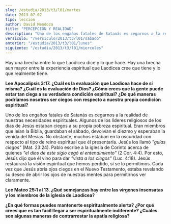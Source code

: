 ```yaml
---
slug: /estudia/2013/t3/l01/martes
date: 2013-07-02
tipo: leccion
author: David Mendoza
title: "PERCEPCIÓN Y REALIDAD"
description: "Uno de los engaños fatales de Satanás es cegarnos a la realidad de nuestras necesidades espirituales. Algunos de los líderes religiosos de los días de Jesús estaban ciegos a su propia pobreza espiritual. Eran miembros que leían la Biblia, guardaban el sábado, devolvían el diezmo y esperaban la venida del Mesías. No obstante, muchos estaban en la oscuridad con respecto al tipo de reino espiritual que él presentaría. Jesús los llamó 'guías ciegos'..."
versiculo: "/versiculo/2013/t3/l01/sabado"
anterior: "/estudia/2013/t3/l01/lunes"
siguiente: "/estudia/2013/t3/l01/miercoles"
---
```


Hay una brecha entre lo que Laodicea dice y lo que hace. Hay una brecha aun mayor entre la experiencia espiritual que Laodicea cree que tiene y lo que realmente tiene.

**Lee Apocalipsis 3:17. ¿Cuál es la evaluación que Laodicea hace de sí misma? ¿Cuál es la evaluación de Dios? ¿Cómo crees que la gente puede estar tan ciega a su verdadera condición espiritual? ¿De qué maneras podríamos nosotros ser ciegos con respecto a nuestra propia condición espiritual?**

Uno de los engaños fatales de Satanás es cegarnos a la realidad de nuestras necesidades espirituales. Algunos de los líderes religiosos de los días de Jesús estaban ciegos a su propia pobreza espiritual. Eran miembros que leían la Biblia, guardaban el sábado, devolvían el diezmo y esperaban la venida del Mesías. No obstante, muchos estaban en la oscuridad con respecto al tipo de reino espiritual que él presentaría. Jesús los llamó _"guías ciegos"_ (Mat. 23:24). Pablo escribe a la iglesia de Corinto acerca de quienes _"el dios de este siglo cegó el entendimiento"_ (2 Cor. 4:4). Por esto, Jesús dijo que él vino para dar _"vista a los ciegos"_ (Luc. 4:18). Jesús restaurará la visión espiritual que hemos perdido, si se lo permitimos. Cada vez que Jesús abría ojos ciegos en el Nuevo Testamento, estaba revelando su deseo de abrir los ojos de nuestras mentes para permitirnos ver claramente.

**Lee Mateo 25:1 al 13. ¿Qué semejanzas hay entre las vírgenes insensatas y los miembros de la iglesia de Laodicea?**

**¿En qué formas puedes mantenerte espiritualmente alerta? ¿Por qué crees que es tan fácil llegar a ser espiritualmente indiferente? ¿Cuáles son algunas maneras de contrarrestar la apatía religiosa?**
